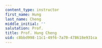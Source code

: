 ```yaml
---
content_type: instructor
first_name: Hung
last_name: Cheng
middle_initial: ''
salutation: Prof.
title: Prof. Hung Cheng
uid: c8bbd998-11c1-49f6-7a70-478618e931ca
---
```

